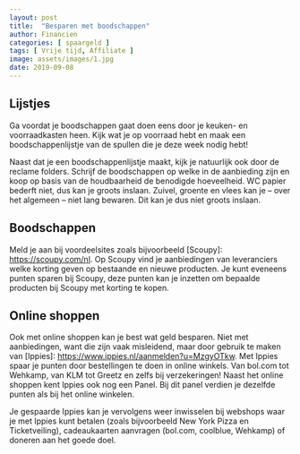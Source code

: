 ```yaml
---
layout: post
title:  "Besparen met boodschappen"
author: Financien
categories: [ spaargeld ]
tags: [ Vrije tijd, Affiliate ]
image: assets/images/1.jpg
date: 2019-09-08
---
```

## Lijstjes
Ga voordat je boodschappen gaat doen eens door je keuken- en voorraadkasten heen. Kijk wat je op voorraad hebt en maak een boodschappenlijstje van de spullen die je deze week nodig hebt!

Naast dat je een boodschappenlijstje maakt, kijk je natuurlijk ook door de reclame folders. Schrijf de boodschappen op welke in de aanbieding zijn en koop op basis van de houdbaarheid de benodigde hoeveelheid. WC papier bederft niet, dus kan je groots inslaan. Zuivel, groente en vlees kan je – over het algemeen – niet lang bewaren. Dit kan je dus niet groots inslaan.

## Boodschappen
Meld je aan bij voordeelsites zoals bijvoorbeeld [Scoupy]: https://scoupy.com/nl. Op Scoupy vind je aanbiedingen van leveranciers welke korting geven op bestaande en nieuwe producten. Je kunt eveneens punten sparen bij Scoupy, deze punten kan je inzetten om bepaalde producten bij Scoupy met korting te kopen.

## Online shoppen
Ook met online shoppen kan je best wat geld besparen. Niet met aanbiedingen, want die zijn vaak misleidend, maar door gebruik te maken van [Ippies]: https://www.ippies.nl/aanmelden?u=MzgyOTkw. Met Ippies spaar je punten door bestellingen te doen in online winkels. Van bol.com tot Wehkamp, van KLM tot Greetz en zelfs bij verzekeringen! Naast het online shoppen kent Ippies ook nog een Panel. Bij dit panel verdien je dezelfde punten als bij het online winkelen.

Je gespaarde Ippies kan je vervolgens weer inwisselen bij webshops waar je met Ippies kunt betalen (zoals bijvoorbeeld New York Pizza en Ticketveiling), cadeaukaarten aanvragen (bol.com, coolblue, Wehkamp) of doneren aan het goede doel.
